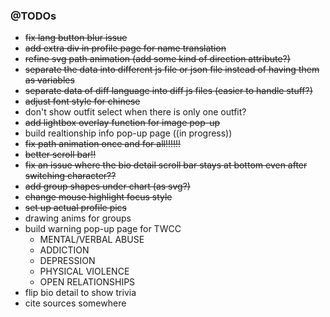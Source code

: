 
### @TODOs
- ~~fix lang button blur issue~~
- ~~add extra div in profile page for name translation~~
- ~~refine svg path animation (add some kind of direction attribute?)~~
- ~~separate the data into different js file or json file instead of having them as variables~~
- ~~separate data of diff language into diff js files (easier to handle stuff?)~~
- ~~adjust font style for chinese~~
- don't show outfit select when there is only one outfit?
- ~~add lightbox overlay function for image pop-up~~
- build realtionship info pop-up page ((in progress))
- ~~fix path animation once and for all!!!!!!~~
- ~~better scroll bar!!~~
- ~~fix an issue where the bio detail scroll bar stays at bottom even after switching character??~~
- ~~add group shapes under chart (as svg?)~~
- ~~change mouse highlight focus style~~
- ~~set up actual profile pics~~
- drawing anims for groups
- build warning pop-up page for TWCC
  - MENTAL/VERBAL ABUSE
  - ADDICTION
  - DEPRESSION
  - PHYSICAL VIOLENCE
  - OPEN RELATIONSHIPS
- flip bio detail to show trivia  
- cite sources somewhere
